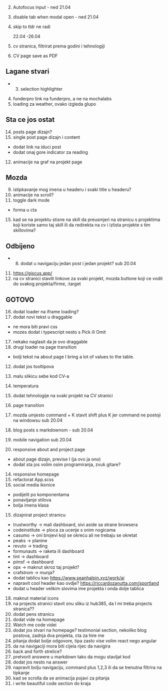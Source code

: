 2. Autofocus input - ned 21.04
5. disable tab when modal open - ned 21.04
7. skip to tldr ne radi

   22.04 -26.04
7. cv stranica, filtrirat prema godini i tehnologiji
9. CV page save as PDF


## Lagane stvari
- 3. selection highlighter 
4. funderpro link na funderpro, a ne na mochalabs
15. loading za weather, ovako izgleda glupo



## Sta ce jos ostat
14. posts page dizajn?
16. single post page dizajn i content
  - dodat link na iduci post
  - dodat onaj gore indicator za reading
12. animacije na graf na projekt page

## Mozda
9. istipkavanje mog imena u headeru i svaki title u headeru?
10. animacije na scroll?
13. toggle dark mode
- forma u cta
15. kad se na projektu stisne na skill da preusmjeri na stranicu s projektima koji koriste samo taj skill ili da redirekta na cv i izlista projekte s tim skillovima?

## Odbijeno
- 8. dodat u navigaciju jedan post i jedan projekt? sub 20.04
11. https://giscus.app/
7. na cv stranici staviti linkove za svaki projekt, mozda buttone koji ce vodit do svakog projekta/firme, :target


## GOTOVO
16. dodat loader na iframe loading?
6. dodat novi tekst u draggable 
 - ne mora biti pravi css
 - mozes dodat i typescript nesto s Pick ili Omit
17. nekako naglasit da je ovo draggable
18. drugi loader na page transition
- bolji tekst na about page I bring a lot of values to the table.

12. dodat jos tooltipova

8. malu slikicu sebe kod CV-a
28. temperatura
9. dodat tehnologije na svaki projekt na CV stranici
10. page transition
11. mozda umjesto command + K stavit shift plus K jer command ne postoji na windowsu sub 20.04
12. blog posts s markdownom - sub 20.04
13. mobile navigation sub 20.04
14. responsive about and project page

- about page dizajn, previse I (ja ovo ja ono)
- dodat sta jos volim osim programiranja, zvuk gitare?

14. responsive homepage
15. refactorat App.scss
16. social media ikonice

- podijelit po komponentama
- ponavljanje stilova
- bolja imena klasa

15. dizajnirat project stranicu

- trustworthy -> mali dashboard, sivi aside sa strane browsera
- codeinstitute -> ploca za ucenje s onim nogicama
- casumo -> oni brojevi koji se okrecu ali ne trebaju se okretat
- peaks -> planine
- revuto -> trading
- formunauts -> raketa ili dashboard
- tint -> dashboard
- pimsf -> dashboard
- opx -> maknut skroz taj projekt?
- crafstrom -> munja?
- dodat tablicu kao https://www.seanhalpin.xyz/work/ai
- napravit cool header kao ovdje? https://riccardozanutta.com/sportland
- dodat u header velikim slovima ime projekta i onda dolje tablica

18. maknut material icons
19. na projects stranici stavit onu sliku iz hub385, da l mi treba projects stranica??
20. dodat pens stranicu
21. dodat vide na homepage
22. Watch me code videi
23. dodat jos stvari na homepage? testimonial section, nekoliko blog postova, zadnja dva projekta, cta za hire me
24. pitanja dodat bolje odgovore, tipa zasto vise volim react nego angular
25. da na navigaciji mora biti cijela rijec da navigira
26. back and forth strelice?
27. pretvorit answere u markdown tako da mogu stavljat kod
28. dodat jos nesto na answer
29. napravit bolju navigaciju, command plus 1,2,3 ili da se trenutna filtrira na tipkanje
30. kad se scrolla da se animacija pojavi za pitanja
31. i write beautiful code section do kraja